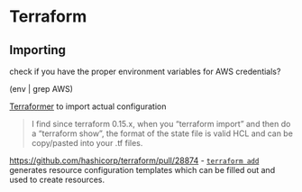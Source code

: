 # Terraform

## Importing 

check if you have the proper environment variables for AWS credentials?

   (env | grep AWS)
   
[Terraformer](https://github.com/GoogleCloudPlatform/terraformer) to import actual configuration


> I find since terraform 0.15.x, when you “terraform import” and then do a “terraform show”, 
> the format of the state file is valid HCL and can be copy/pasted into your .tf files.

https://github.com/hashicorp/terraform/pull/28874 - [`terraform add`](https://github.com/hashicorp/terraform/blob/main/website/docs/cli/commands/add.html.md) generates resource configuration templates which can be filled out and used to create resources.
